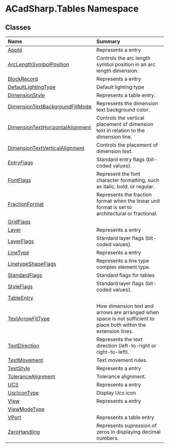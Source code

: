 # ACadSharp.Tables Namespace

## Classes

| Name | Summary | 
| :- | :- | 
| [AppId](ACadSharp.Tables.AppId) | Represents a <see cref="T:ACadSharp.Tables.AppId" /> entry | 
| [ArcLengthSymbolPosition](ACadSharp.Tables.ArcLengthSymbolPosition) | Controls the arc length symbol position in an arc length dimension. | 
| [BlockRecord](ACadSharp.Tables.BlockRecord) | Represents a <see cref="T:ACadSharp.Tables.BlockRecord" /> entry | 
| [DefaultLightingType](ACadSharp.Tables.DefaultLightingType) | Default lighting type | 
| [DimensionStyle](ACadSharp.Tables.DimensionStyle) | Represents a <see cref="T:ACadSharp.Tables.DimensionStyle" /> table entry. | 
| [DimensionTextBackgroundFillMode](ACadSharp.Tables.DimensionTextBackgroundFillMode) | Represents the dimension text background color. | 
| [DimensionTextHorizontalAlignment](ACadSharp.Tables.DimensionTextHorizontalAlignment) | Controls the vertical placement of dimension text in relation to the dimension line. | 
| [DimensionTextVerticalAlignment](ACadSharp.Tables.DimensionTextVerticalAlignment) | Controls the placement of dimension text. | 
| [EntryFlags](ACadSharp.Tables.EntryFlags) | Standard entry flags (bit-coded values). | 
| [FontFlags](ACadSharp.Tables.FontFlags) | Represent the font character formatting, such as italic, bold, or regular. | 
| [FractionFormat](ACadSharp.Tables.FractionFormat) | Represents the fraction format when the linear unit format is set to architectural or fractional. | 
| [GridFlags](ACadSharp.Tables.GridFlags) |  | 
| [Layer](ACadSharp.Tables.Layer) | Represents a <see cref="T:ACadSharp.Tables.Layer" /> entry | 
| [LayerFlags](ACadSharp.Tables.LayerFlags) | Standard layer flags (bit-coded values). | 
| [LineType](ACadSharp.Tables.LineType) | Represents a <see cref="T:ACadSharp.Tables.LineType" /> entry | 
| [LinetypeShapeFlags](ACadSharp.Tables.LinetypeShapeFlags) | Represents a line type complex element type. | 
| [StandardFlags](ACadSharp.Tables.StandardFlags) | Standard flags for tables | 
| [StyleFlags](ACadSharp.Tables.StyleFlags) | Standard layer flags (bit-coded values). | 
| [TableEntry](ACadSharp.Tables.TableEntry) |  | 
| [TextArrowFitType](ACadSharp.Tables.TextArrowFitType) | How dimension text and arrows are arranged when space is not sufficient to place both within the extension lines. | 
| [TextDirection](ACadSharp.Tables.TextDirection) | Represents the text direction (left-to-right or right-to-left). | 
| [TextMovement](ACadSharp.Tables.TextMovement) | Text movement rules. | 
| [TextStyle](ACadSharp.Tables.TextStyle) | Represents a <see cref="T:ACadSharp.Tables.TextStyle" /> entry | 
| [ToleranceAlignment](ACadSharp.Tables.ToleranceAlignment) | Tolerance alignment. | 
| [UCS](ACadSharp.Tables.UCS) | Represents a <see cref="T:ACadSharp.Tables.UCS" /> entry | 
| [UscIconType](ACadSharp.Tables.UscIconType) | Display Ucs icon | 
| [View](ACadSharp.Tables.View) | Represents a <see cref="T:ACadSharp.Tables.View" /> entry | 
| [ViewModeType](ACadSharp.Tables.ViewModeType) |  | 
| [VPort](ACadSharp.Tables.VPort) | Represents a <see cref="T:ACadSharp.Tables.VPort" /> table entry | 
| [ZeroHandling](ACadSharp.Tables.ZeroHandling) | Represents supression of zeros in displaying decimal numbers. | 

